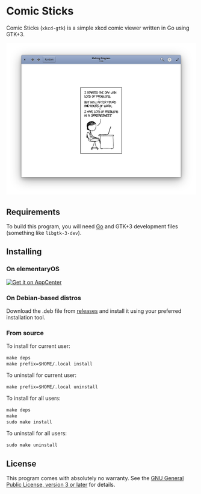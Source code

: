 # Comic Sticks

Comic Sticks (`xkcd-gtk`) is a simple xkcd comic viewer written in Go
using GTK+3.

![screenshot](screenshots/screenshot-1.png)

## Requirements

To build this program, you will need [Go](https://golang.org/) and GTK+3
development files (something like `libgtk-3-dev`).

## Installing

### On elementaryOS

[![Get it on AppCenter](https://appcenter.elementary.io/badge.svg)](https://appcenter.elementary.io/com.github.rkoesters.xkcd-gtk)

### On Debian-based distros

Download the .deb file from
[releases](https://github.com/rkoesters/xkcd-gtk/releases) and install
it using your preferred installation tool.

### From source

To install for current user:

	make deps
	make prefix=$HOME/.local install

To uninstall for current user:

	make prefix=$HOME/.local uninstall

To install for all users:

	make deps
	make
	sudo make install

To uninstall for all users:

	sudo make uninstall

## License

This program comes with absolutely no warranty. See the [GNU General
Public License, version 3 or later](LICENSE) for details.
